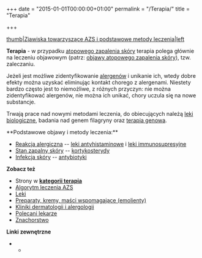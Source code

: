 +++
date = "2015-01-01T00:00:00+01:00"
permalink = "/Terapia/"
title = "Terapia"

+++

[thumb|Zjawiska towarzyszące AZS i podstawowe metody leczenia|left](/Grafika:Atopowe-diagram.png "wikilink")

**Terapia** - w przypadku [atopowego zapalenia skóry](/atopedia/atopowe_zapalenie_skóry "wikilink") terapia polega głównie na leczeniu objawowym (patrz: [objawy atopowego zapalenia skóry](/atopedia/objawy_atopowego_zapalenia_skóry "wikilink")), tzw. zaleczaniu.

Jeżeli jest możliwe zidentyfikowanie [alergenów](/atopedia/alergen "wikilink") i unikanie ich, wtedy dobre efekty można uzyskać eliminując kontakt chorego z alergenami. Niestety bardzo często jest to niemożliwe, z różnych przyczyn: nie można zidentyfikować alergenów, nie można ich unikać, chory uczula się na nowe substancje.

Trwają prace nad nowymi metodami leczenia, do obiecujących należą [leki biologiczne](/atopedia/leki_biologiczne "wikilink"), badania nad genem filagryny oraz [terapia genowa](/atopedia/terapia_genowa "wikilink").

<div style="clear: left;">
</div>
**Podstawowe objawy i metody leczenia:**

-   [Reakcja alergiczna](/atopedia/Reakcja_alergiczna "wikilink") -- [leki antyhistaminowe](/atopedia/leki_antyhistaminowe "wikilink") i [leki immunosupresyjne](/atopedia/leki_immunosupresyjne "wikilink")
-   [Stan zapalny skóry](/atopedia/Stan_zapalny_skóry "wikilink") -- [kortykosterydy](/atopedia/kortykosterydy "wikilink")
-   [Infekcja skóry](/atopedia/Infekcja_skóry "wikilink") -- [antybiotyki](/atopedia/antybiotyki "wikilink")

**Zobacz też**

-   Strony w **[kategorii terapia](/atopedia/:Kategoria:Terapia "wikilink")**
-   [Algorytm leczenia AZS](/atopedia/Algorytm_leczenia_AZS "wikilink")
-   [Leki](/atopedia/Leki "wikilink")
-   [Preparaty, kremy, maści wspomagające (emolienty)](/atopedia/Emolienty "wikilink")
-   [Kliniki dermatologii i alergologii](/atopedia/Kliniki_dermatologii_i_alergologii "wikilink")
-   [Polecani lekarze](/atopedia/Polecani_lekarze "wikilink")
-   [Znachorstwo](/atopedia/Znachorstwo "wikilink")

**Linki zewnętrzne**

-   -